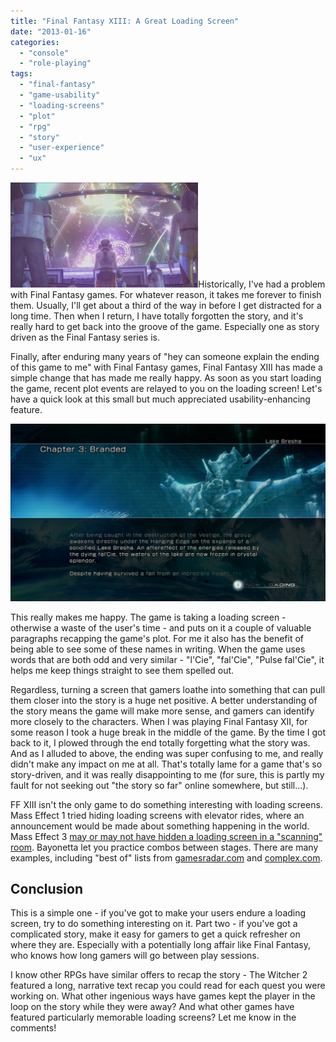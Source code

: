 ```yaml
---
title: "Final Fantasy XIII: A Great Loading Screen"
date: "2013-01-16"
categories: 
  - "console"
  - "role-playing"
tags: 
  - "final-fantasy"
  - "game-usability"
  - "loading-screens"
  - "plot"
  - "rpg"
  - "story"
  - "user-experience"
  - "ux"
---
```


![final fantasy xiii - fireworks](images/130113-1629-171-300x168.jpg "final fantasy xiii - fireworks")Historically, I've had a problem with Final Fantasy games. For whatever reason, it takes me forever to finish them. Usually, I'll get about a third of the way in before I get distracted for a long time. Then when I return, I have totally forgotten the story, and it's really hard to get back into the groove of the game. Especially one as story driven as the Final Fantasy series is.

Finally, after enduring many years of "hey can someone explain the ending of this game to me" with Final Fantasy games, Final Fantasy XIII has made a simple change that has made me really happy. As soon as you start loading the game, recent plot events are relayed to you on the loading screen! Let's have a quick look at this small but much appreciated usability-enhancing feature.

![final fantasy xiii - loading](images/vlcsnap-2013-01-15-18h40m40s129-1024x576.png)

This really makes me happy. The game is taking a loading screen - otherwise a waste of the user's time - and puts on it a couple of valuable paragraphs recapping the game's plot. For me it also has the benefit of being able to see some of these names in writing. When the game uses words that are both odd and very similar - "l'Cie", "fal'Cie", "Pulse fal'Cie", it helps me keep things straight to see them spelled out.

Regardless, turning a screen that gamers loathe into something that can pull them closer into the story is a huge net positive. A better understanding of the story means the game will make more sense, and gamers can identify more closely to the characters. When I was playing Final Fantasy XII, for some reason I took a huge break in the middle of the game. By the time I got back to it, I plowed through the end totally forgetting what the story was. And as I alluded to above, the ending was super confusing to me, and really didn't make any impact on me at all. That's totally lame for a game that's so story-driven, and it was really disappointing to me (for sure, this is partly my fault for not seeking out "the story so far" online somewhere, but still...).

FF XIII isn't the only game to do something interesting with loading screens. Mass Effect 1 tried hiding loading screens with elevator rides, where an announcement would be made about something happening in the world. Mass Effect 3 [may or may not have hidden a loading screen in a "scanning" room](http://www.thatgamesux.com/mass-effect-3-hiding-loading-screens-or-just-wasting-my-time/). Bayonetta let you practice combos between stages. There are many examples, including "best of" lists from [gamesradar.com](http://www.gamesradar.com/the-top-7-loading-screens-that-dont-suck-quite-as-hard-as-loading-screens-normally-do/) and [complex.com](http://www.complex.com/video-games/2011/12/the-10-most-engaging-loading-screens-ever).

## Conclusion

This is a simple one - if you've got to make your users endure a loading screen, try to do something interesting on it. Part two - if you've got a complicated story, make it easy for gamers to get a quick refresher on where they are. Especially with a potentially long affair like Final Fantasy, who knows how long gamers will go between play sessions.

I know other RPGs have similar offers to recap the story - The Witcher 2 featured a long, narrative text recap you could read for each quest you were working on. What other ingenious ways have games kept the player in the loop on the story while they were away? And what other games have featured particularly memorable loading screens? Let me know in the comments!
